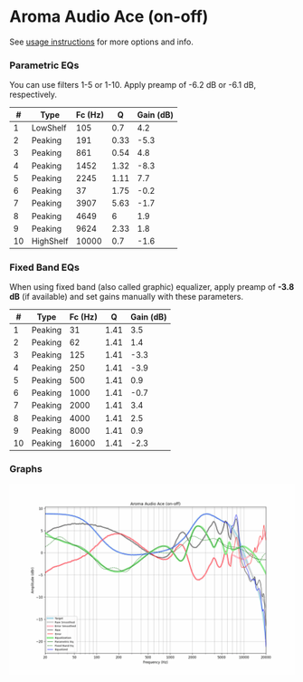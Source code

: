 # Aroma Audio Ace (on-off)
See [usage instructions](https://github.com/jaakkopasanen/AutoEq#usage) for more options and info.

### Parametric EQs
You can use filters 1-5 or 1-10. Apply preamp of -6.2 dB or -6.1 dB, respectively.

|   # | Type      |   Fc (Hz) |    Q |   Gain (dB) |
|-----|-----------|-----------|------|-------------|
|   1 | LowShelf  |       105 | 0.7  |         4.2 |
|   2 | Peaking   |       191 | 0.33 |        -5.3 |
|   3 | Peaking   |       861 | 0.54 |         4.8 |
|   4 | Peaking   |      1452 | 1.32 |        -8.3 |
|   5 | Peaking   |      2245 | 1.11 |         7.7 |
|   6 | Peaking   |        37 | 1.75 |        -0.2 |
|   7 | Peaking   |      3907 | 5.63 |        -1.7 |
|   8 | Peaking   |      4649 | 6    |         1.9 |
|   9 | Peaking   |      9624 | 2.33 |         1.8 |
|  10 | HighShelf |     10000 | 0.7  |        -1.6 |

### Fixed Band EQs
When using fixed band (also called graphic) equalizer, apply preamp of **-3.8 dB** (if available) and set gains manually with these parameters.

|   # | Type    |   Fc (Hz) |    Q |   Gain (dB) |
|-----|---------|-----------|------|-------------|
|   1 | Peaking |        31 | 1.41 |         3.5 |
|   2 | Peaking |        62 | 1.41 |         1.4 |
|   3 | Peaking |       125 | 1.41 |        -3.3 |
|   4 | Peaking |       250 | 1.41 |        -3.9 |
|   5 | Peaking |       500 | 1.41 |         0.9 |
|   6 | Peaking |      1000 | 1.41 |        -0.7 |
|   7 | Peaking |      2000 | 1.41 |         3.4 |
|   8 | Peaking |      4000 | 1.41 |         2.5 |
|   9 | Peaking |      8000 | 1.41 |         0.9 |
|  10 | Peaking |     16000 | 1.41 |        -2.3 |

### Graphs
![](./Aroma%20Audio%20Ace%20(on-off).png)
